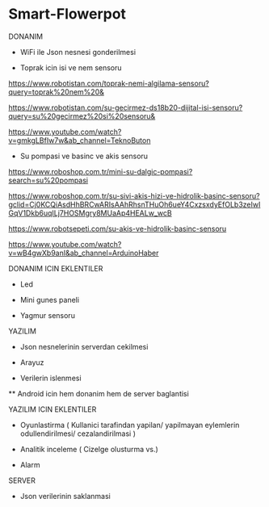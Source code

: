 # Smart-Flowerpot

DONANIM

- WiFi ile Json nesnesi gonderilmesi

- Toprak icin isi ve nem sensoru

https://www.robotistan.com/toprak-nemi-algilama-sensoru?query=toprak%20nem%20&

https://www.robotistan.com/su-gecirmez-ds18b20-dijital-isi-sensoru?query=su%20gecirmez%20si%20sensoru&

https://www.youtube.com/watch?v=gmkgLBfIw7w&ab_channel=TeknoButon

- Su pompasi ve basinc ve akis sensoru 

https://www.roboshop.com.tr/mini-su-dalgic-pompasi?search=su%20pompasi

https://www.roboshop.com.tr/su-sivi-akis-hizi-ve-hidrolik-basinc-sensoru?gclid=Cj0KCQiAsdHhBRCwARIsAAhRhsnTHuOh6ueY4CxzsxdyEfOLb3zeIwIGqV1Dkb6uqILj7HOSMgry8MUaAp4HEALw_wcB

https://www.robotsepeti.com/su-akis-ve-hidrolik-basinc-sensoru

https://www.youtube.com/watch?v=wB4gwXb9anI&ab_channel=ArduinoHaber

DONANIM ICIN EKLENTILER

- Led

- Mini gunes paneli

- Yagmur sensoru



YAZILIM

- Json nesnelerinin serverdan cekilmesi

- Arayuz

- Verilerin islenmesi

** Android icin hem donanim hem de server baglantisi

YAZILIM ICIN EKLENTILER

- Oyunlastirma ( Kullanici tarafindan yapilan/ yapilmayan eylemlerin odullendirilmesi/ cezalandirilmasi )

- Analitik inceleme ( Cizelge olusturma vs.)

- Alarm 



SERVER

- Json verilerinin saklanmasi





